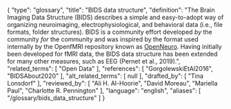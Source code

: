 {
    "type": "glossary",
    "title": "BIDS data structure",
    "definition": "The Brain Imaging Data Structure (BIDS) describes a simple and easy-to-adopt way of organizing neuroimaging, electrophysiological, and behavioral data (i.e., file formats, folder structures). BIDS is a community effort developed *by* the community *for* the community and was inspired by the format used internally by the OpenfMRI repository known as [OpenNeuro](https://openneuro.org). Having initially been developed for fMRI data, the BIDS data structure has been extended for many other measures, such as EEG (Pernet et al., 2019).",
    "related_terms": [
        "Open Data"
    ],
    "references": [
        "GorgolewskiEtAl2016",
        "BIDSAbout2020"
    ],
    "alt_related_terms": [
        null
    ],
    "drafted_by": [
        "Tina Lonsdorf"
    ],
    "reviewed_by": [
        "Ali H. Al-Hoorie",
        "David Moreau",
        "Mariella Paul",
        "Charlotte R. Pennington"
    ],
    "language": "english",
    "aliases": [
        "/glossary/bids_data_structure"
    ]
}